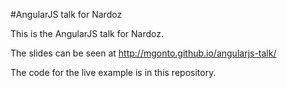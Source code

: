 #AngularJS talk for Nardoz

This is the AngularJS talk for Nardoz.

The slides can be seen at http://mgonto.github.io/angularjs-talk/

The code for the live example is in this repository. 
